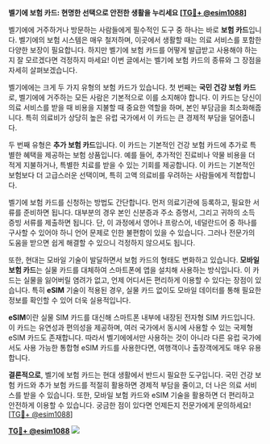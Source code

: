 **벨기에 보험 카드: 현명한 선택으로 안전한 생활을 누리세요 [[TG💪+ @esim1088](https://t.me/s/esim1088)]**

벨기에에 거주하거나 방문하는 사람들에게 필수적인 도구 중 하나는 바로 **보험 카드**입니다. 벨기에의 보험 시스템은 매우 철저하며, 이곳에서 생활할 때는 의료 서비스를 포함한 다양한 보장이 필요합니다. 하지만 벨기에 보험 카드를 어떻게 발급받고 사용해야 하는지 잘 모르겠다면 걱정하지 마세요! 이번 글에서는 벨기에 보험 카드의 종류와 그 장점을 자세히 살펴보겠습니다.

벨기에에는 크게 두 가지 유형의 보험 카드가 있습니다. 첫 번째는 **국민 건강 보험 카드**로, 벨기에에 거주하는 모든 사람은 기본적으로 이를 소지해야 합니다. 이 카드는 당신이 의료 서비스를 받을 때 비용을 지불할 때 중요한 역할을 하며, 본인 부담금을 최소화해줍니다. 특히 의료비가 상당히 높은 유럽 국가에서 이 카드는 큰 경제적 부담을 덜어줍니다.

두 번째 유형은 **추가 보험 카드**입니다. 이 카드는 기본적인 건강 보험 카드에 추가로 특별한 혜택을 제공하는 보험 상품입니다. 예를 들어, 추가적인 진료비나 약물 비용을 더 적게 지불하거나, 특별한 치료를 받을 수 있는 기회를 제공합니다. 이 카드는 기본적인 보험보다 더 고급스러운 선택이며, 특히 고액 의료비를 우려하는 사람들에게 적합합니다.

벨기에 보험 카드를 신청하는 방법도 간단합니다. 먼저 의료기관에 등록하고, 필요한 서류를 준비하면 됩니다. 대부분의 경우 본인 신분증과 주소 증명서, 그리고 귀하의 소득 증빙 서류를 제출하면 됩니다. 단, 이 과정에서 영어나 프랑스어, 네덜란드어 중 하나를 구사할 수 있어야 하니 언어 문제로 인한 불편함이 있을 수 있습니다. 그러나 전문가의 도움을 받으면 쉽게 해결할 수 있으니 걱정하지 않으셔도 됩니다.

또한, 현대는 모바일 기술이 발달하면서 보험 카드의 형태도 변화하고 있습니다. **모바일 보험 카드**는 실물 카드를 대체하여 스마트폰에 앱을 설치해 사용하는 방식입니다. 이 카드는 실물을 잃어버릴 염려가 없고, 언제 어디서든 편리하게 이용할 수 있다는 장점이 있습니다. 특히 **eSIM** 기술이 적용된 경우, 실물 카드 없이도 모바일 데이터를 통해 필요한 정보를 확인할 수 있어 더욱 실용적입니다.

**eSIM**이란 실물 SIM 카드를 대신해 스마트폰 내부에 내장된 전자형 SIM 카드입니다. 이 카드는 유연성과 편의성을 제공하며, 여러 국가에서 동시에 사용할 수 있는 국제형 eSIM 카드도 존재합니다. 따라서 벨기에에서만 사용하는 것이 아니라 다른 유럽 국가에서도 사용 가능한 통합형 eSIM 카드를 사용한다면, 여행객이나 출장객에게도 매우 유용합니다.

**결론적으로**, 벨기에 보험 카드는 현대 생활에서 반드시 필요한 도구입니다. 국민 건강 보험 카드와 추가 보험 카드를 적절히 활용하면 경제적 부담을 줄이고, 더 나은 의료 서비스를 받을 수 있습니다. 또한, 모바일 보험 카드와 eSIM 기술을 활용하면 더 편리하고 안전하게 이용할 수 있습니다. 궁금한 점이 있다면 언제든지 전문가에게 문의하세요! [[TG💪+ @esim1088](https://t.me/s/esim1088)]

**[TG💪+ @esim1088](https://t.me/s/esim1088) ![](https://i.postimg.cc/Y0z9fWf4/image.png)**